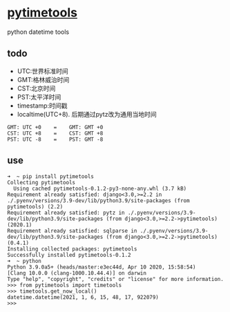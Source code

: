 # [pytimetools](https://pypi.org/project/pytimetools/#description)
python datetime tools 



## todo
* UTC:世界标准时间
* GMT:格林威治时间
* CST:北京时间
* PST:太平洋时间
* timestamp:时间戳
* localtime(UTC+8). 后期通过pytz改为通用当地时间

```
GMT: UTC +0    =    GMT: GMT +0
CST: UTC +8    =    CST: GMT +8
PST: UTC -8    =    PST: GMT -8
```

## use


```shell
➜  ~ pip install pytimetools
Collecting pytimetools
  Using cached pytimetools-0.1.2-py3-none-any.whl (3.7 kB)
Requirement already satisfied: django<3.0,>=2.2 in ./.pyenv/versions/3.9-dev/lib/python3.9/site-packages (from pytimetools) (2.2)
Requirement already satisfied: pytz in ./.pyenv/versions/3.9-dev/lib/python3.9/site-packages (from django<3.0,>=2.2->pytimetools) (2020.1)
Requirement already satisfied: sqlparse in ./.pyenv/versions/3.9-dev/lib/python3.9/site-packages (from django<3.0,>=2.2->pytimetools) (0.4.1)
Installing collected packages: pytimetools
Successfully installed pytimetools-0.1.2
➜  ~ python
Python 3.9.0a5+ (heads/master:e3ec44d, Apr 10 2020, 15:58:54)
[Clang 10.0.0 (clang-1000.10.44.4)] on darwin
Type "help", "copyright", "credits" or "license" for more information.
>>> from pytimetools import timetools
>>> timetools.get_now_local()
datetime.datetime(2021, 1, 6, 15, 48, 17, 922079)
>>>
```

